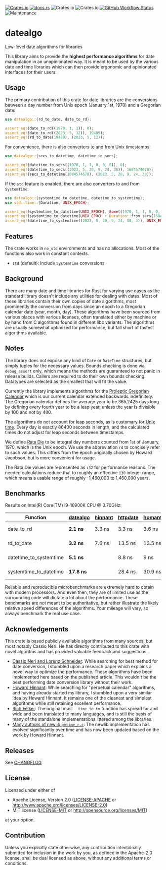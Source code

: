 [![Crates.io](https://img.shields.io/crates/v/datealgo)](https://crates.io/crates/datealgo)
[![docs.rs](https://img.shields.io/docsrs/datealgo)](https://docs.rs/datealgo/latest/datealgo/)
![Crates.io](https://img.shields.io/crates/l/datealgo)
![Crates.io](https://img.shields.io/crates/d/datealgo)
[![GitHub Workflow Status](https://github.com/nakedible/datealgo-rs/actions/workflows/ci.yml/badge.svg)](https://github.com/nakedible/datealgo-rs/actions/workflows/ci.yml)
![Maintenance](https://img.shields.io/maintenance/yes/2023)

# datealgo

Low-level date algorithms for libraries

This library aims to provide the **highest performance algorithms** for date
manipulation in an unopinionated way. It is meant to be used by the various
date and time libraries which can then provide ergonomic and opinionated
interfaces for their users.

## Usage

The primary contribution of this crate for date libraries are the
conversions between a day number from Unix epoch (January 1st, 1970) and a
Gregorian date:

```rust
use datealgo::{rd_to_date, date_to_rd};

assert_eq!(date_to_rd((1970, 1, 1)), 0);
assert_eq!(date_to_rd((2023, 5, 12)), 19489);
assert_eq!(rd_to_date(19489), (2023, 5, 12));
```

For convenience, there is also converters to and from Unix timestamps:

```rust
use datealgo::{secs_to_datetime, datetime_to_secs};

assert_eq!(datetime_to_secs((1970, 1, 1, 0, 0, 0)), 0);
assert_eq!(datetime_to_secs((2023, 5, 20, 9, 24, 38)), 1684574678);
assert_eq!(secs_to_datetime(1684574678), (2023, 5, 20, 9, 24, 38));
```

If the `std` feature is enabled, there are also converters to and from
`SystemTime`:

```rust
use datealgo::{systemtime_to_datetime, datetime_to_systemtime};
use std::time::{Duration, UNIX_EPOCH};

assert_eq!(systemtime_to_datetime(UNIX_EPOCH), Some((1970, 1, 1, 0, 0, 0, 0)));
assert_eq!(systemtime_to_datetime(UNIX_EPOCH + Duration::from_secs(1684574678)), Some((2023, 5, 20, 9, 24, 38, 0)));
assert_eq!(datetime_to_systemtime((2023, 5, 20, 9, 24, 38, 0)), UNIX_EPOCH.checked_add(Duration::from_secs(1684574678)));
```

## Features

The crate works in `no_std` environments and has no allocations. Most of the
functions also work in constant contexts.

- `std` (default): Include `SystemTime` conversions

## Background

There are many date and time libraries for Rust for varying use cases as the
standard library doesn't include any utilities for dealing with dates. Most
of these libraries contain their own copies of date algorithms, most
prominently the conversion from days since an epoch to a Gregorian calendar
date (year, month, day). These algorithms have been sourced from various
places with various licenses, often translated either by machine or by hand
from C algorithms found in different libc variants. The algorithms are
usually somewhat optimized for performance, but fall short of fastest
algorithms available.

## Notes

The library does not expose any kind of `Date` or `DateTime` structures, but
simply tuples for the necessary values. Bounds checking is done via
`debug_assert` only, which means the methods are guaranteed to not panic in
release builds. Callers are required to do their own bounds checking.
Datatypes are selected as the smallest that will fit the value.

Currently the library implements algorithms for the [Proleptic Gregorian
Calendar](https://en.wikipedia.org/wiki/Proleptic_Gregorian_calendar) which
is our current calendar extended backwards indefinitely. The Gregorian
calendar defines the average year to be 365.2425 days long by defining every
fourth year to be a leap year, unless the year is divisible by 100 and not
by 400.

The algorithms do not account for leap seconds, as is customary for [Unix
time](https://en.wikipedia.org/wiki/Unix_time). Every day is exactly 86400
seconds in length, and the calculated times do not adjust for leap seconds
between timestamps.

We define [Rata Die](https://en.wikipedia.org/wiki/Rata_Die) to be integral
day numbers counted from 1st of January, 1970, which is the Unix epoch. We
use the abbreviation `rd` to concisely refer to such values. This differs
from the epoch originally chosen by Howard Jacobson, but is more convenient
for usage.

The Rata Die values are represented as `i32` for performance reasons. The
needed calculations reduce that to roughly an effective `i30` integer range,
which means a usable range of roughly -1,460,000 to 1,460,000 years.

## Benchmarks

Results on Intel(R) Core(TM) i9-10900K CPU @ 3.70GHz:

| Function | [datealgo](https://github.com/nakedible/datealgo-rs) | [hinnant](https://howardhinnant.github.io/date_algorithms.html) | [httpdate](https://github.com/pyfisch/httpdate) | [humantime](https://github.com/tailhook/humantime) | [time](https://github.com/time-rs/time) | [chrono](https://github.com/chronotope/chrono) |
| ---------------------- | ------------- | --------- | --------- | --------- | --------- | --------- |
| date_to_rd | **2.1 ns** | 3.3 ns | 3.3 ns | 3.6 ns | 15.1 ns | 6.5 ns |
| rd_to_date | **3.2 ns** | 7.6 ns | 13.5 ns | 13.5 ns | 24.3 ns | 8 ns |
| datetime_to_systemtime | **5.1 ns** | | 8.8 ns | 9 ns | 31.3 ns | 22.8 ns |
| systemtime_to_datetime | **17.8 ns** | | 28.4 ns | 30.9 ns | 44.1 ns | 98.4 ns |

Reliable and reproducible microbenchmarks are extremely hard to obtain with
modern processors. And even then, they are of limited use as the surrounding
code will dictate a lot about the performance. These benchmarks are not
meant to be authoritative, but rather illustrate the likely relative speed
differences of the algorithms. Your mileage will vary, so always benchmark
the real use case.

## Acknowledgements

This crate is based publicly available algorithms from many sources, but
most notably Cassio Neri. He has directly contributed to this crate with
novel algoritms and has provided valuable feedback and suggestions.

- [Cassio Neri and Lorenz
  Schneider](https://onlinelibrary.wiley.com/doi/full/10.1002/spe.3172):
  While searching for best method for date conversion, I stumbled upon a
  research paper which explains a novel way to optimize the performance.
  These algorithms have been implemented here based on the published
  article. This wouldn't be the best performing date conversion library
  without their work.
- [Howard Hinnant](https://howardhinnant.github.io/date_algorithms.html):
  While searching for "perpetual calendar" algorithms, and having already
  started my library, I stumbled upon a very similar idea by Howard Hinnant.
  It remains one of the cleanest and simplest algorithms while still
  retaining excellent performance.
- [Rich
  Felker](https://git.musl-libc.org/cgit/musl/tree/src/time/__secs_to_tm.c):
  The original musl `__time_to_tm` function has spread far and wide and been
  translated to many languages, and is still the basis of many of the
  standalone implementations littered among the libraries.
- [Many authors of newlib
  `gmtime_r.c`](https://sourceware.org/git/?p=newlib-cygwin.git;a=blob;f=newlib/libc/time/gmtime_r.c;hb=HEAD):
  The newlib implementation has evolved significantly over time and has now
  been updated based on the work by Howard Hinnant.

## Releases

See [CHANGELOG](CHANGELOG.md)

## License

Licensed under either of

 * Apache License, Version 2.0
   ([LICENSE-APACHE](LICENSE-APACHE) or http://www.apache.org/licenses/LICENSE-2.0)
 * MIT license
   ([LICENSE-MIT](LICENSE-MIT) or http://opensource.org/licenses/MIT)

at your option.

## Contribution

Unless you explicitly state otherwise, any contribution intentionally submitted
for inclusion in the work by you, as defined in the Apache-2.0 license, shall be
dual licensed as above, without any additional terms or conditions.
